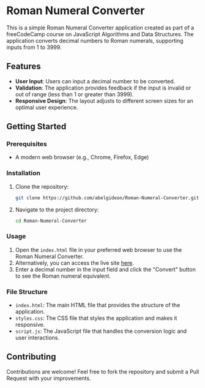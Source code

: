 # Roman Numeral Converter

This is a simple Roman Numeral Converter application created as part of a freeCodeCamp course on JavaScript Algorithms and Data Structures. The application converts decimal numbers to Roman numerals, supporting inputs from 1 to 3999.

## Features

- **User Input**: Users can input a decimal number to be converted.
- **Validation**: The application provides feedback if the input is invalid or out of range (less than 1 or greater than 3999).
- **Responsive Design**: The layout adjusts to different screen sizes for an optimal user experience.

## Getting Started

### Prerequisites

- A modern web browser (e.g., Chrome, Firefox, Edge)

### Installation

1. Clone the repository:
   ```bash
   git clone https://github.com/abelgideon/Roman-Numeral-Converter.git
   ```
2. Navigate to the project directory:
   ```bash
   cd Roman-Numeral-Converter
   ```
### Usage

1. Open the `index.html` file in your preferred web browser to use the Roman Numeral Converter.
2. Alternatively, you can access the live site [here](https://abelgideon.github.io/Roman-Numeral-Converter/).
3. Enter a decimal number in the input field and click the "Convert" button to see the Roman numeral equivalent.

### File Structure

- `index.html`: The main HTML file that provides the structure of the application.
- `styles.css`: The CSS file that styles the application and makes it responsive.
- `script.js`: The JavaScript file that handles the conversion logic and user interactions.

## Contributing

Contributions are welcome! Feel free to fork the repository and submit a Pull Request with your improvements.